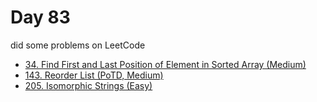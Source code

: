 # Day 83

did some problems on LeetCode

- [34. Find First and Last Position of Element in Sorted Array (Medium)](https://leetcode.com/problems/find-first-and-last-position-of-element-in-sorted-array/description/)
- [143. Reorder List (PoTD, Medium)](https://leetcode.com/problems/reorder-list/description/?envType=daily-question&envId=2024-03-23)
- [205. Isomorphic Strings (Easy)](https://leetcode.com/problems/isomorphic-strings/description/)
